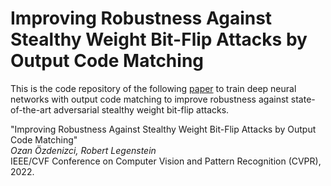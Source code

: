 # Improving Robustness Against Stealthy Weight Bit-Flip Attacks by Output Code Matching

This is the code repository of the following [paper](http://...) to train deep neural networks with output code matching to improve robustness against state-of-the-art adversarial stealthy weight bit-flip attacks.

"Improving Robustness Against Stealthy Weight Bit-Flip Attacks by Output Code Matching"\
<em>Ozan Özdenizci, Robert Legenstein</em>\
IEEE/CVF Conference on Computer Vision and Pattern Recognition (CVPR), 2022.
